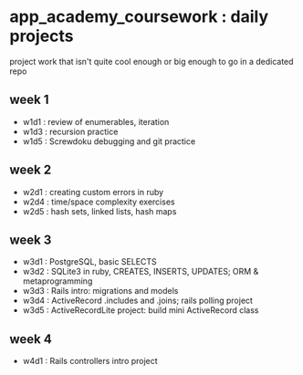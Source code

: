 # app_academy_coursework : daily projects
project work that isn't quite cool enough or big enough to go in a dedicated repo

## week 1
* w1d1 : review of enumerables, iteration
* w1d3 : recursion practice
* w1d5 : Screwdoku debugging and git practice


## week 2
* w2d1 : creating custom errors in ruby
* w2d4 : time/space complexity exercises
* w2d5 : hash sets, linked lists, hash maps


## week 3
* w3d1 : PostgreSQL, basic SELECTS
* w3d2 : SQLite3 in ruby, CREATES, INSERTS, UPDATES; ORM & metaprogramming
* w3d3 : Rails intro: migrations and models
* w3d4 : ActiveRecord .includes and .joins; rails polling project
* w3d5 : ActiveRecordLite project: build mini ActiveRecord class


## week 4
* w4d1 : Rails controllers intro project
